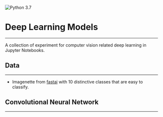 ![Python 3.7](https://img.shields.io/badge/Python-3.7-blue.svg)

# Deep Learning Models
---

A collection of experiment for computer vision related deep learning in Jupyter Notebooks.


## Data
---
* Imagenette from [fastai](https://github.com/fastai/imagenette) with 10 distinctive classes that are easy to classify. 



## Convolutional Neural Network
---


